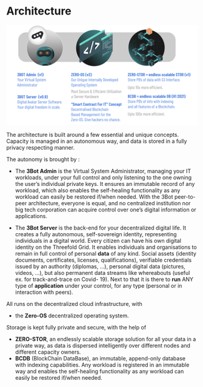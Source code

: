 # Architecture

![](img/architecture_overview_magic.png)


The architecture is built around a few essential and unique concepts. Capacity is managed in an autonomous way, and data is stored in a fully privacy respecting manner. 

The autonomy is brought by : 
- The __3Bot Admin__ is the Virtual System Administrator, managing your IT workloads, under your full control and only listening to the one owning the user’s individual private keys. It ensures an immutable record of any workload, which also enables the self-healing functionality as any workload can easily be restored if/when needed. With the 3Bot peer-to-peer architecture, everyone is equal, and no centralized institution nor big tech corporation can acquire control over one’s digital information or applications.

- The __3Bot Server__ is the back-end for your decentralized digital life. It creates a fully autonomous, self-sovereign identity, representing individuals in a digital world. 
Every citizen can have his own digital identity on the Threefold Grid. 
It enables individuals and organisations to remain in full control of personal __data__ of any kind. Social assets (identity documents, certificates, licenses, qualifications), verifiable credentials issued by an authority (diplomas, ...), personal digital data (pictures, videos, ...), but also permanent data streams like whereabouts (useful ex. for track-and-trace on Covid- 19). 
Next to that it is there to __run__ ANY type of __application__ under your control, for any type (personal or in interaction with peers). 

All runs on the decentralized cloud infrastructure, with 
- the __Zero-OS__ decentralized operating system. 

Storage is kept fully private and secure, with the help of 
- __ZERO-STOR__, an endlessly scalable storage solution for all your data in a private way, as data is dispersed intelligently over different nodes and different capacity owners. 
- __BCDB__ (BlockChain DataBase), an immutable, append-only database with indexing capabilities. Any workload is registered in an immutable way and enables the self-healing functionality as any workload can easily be restored if/when needed.
